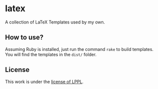 # latex
A collection of LaTeX Templates used by my own.

## How to use?

Assuming Ruby is installed, just run the command `rake` to build templates. You will find the templates in the `dist/` folder.

## License

This work is under the [license of LPPL](https://github.com/xu-cheng/latex/blob/master/LICENSE).
